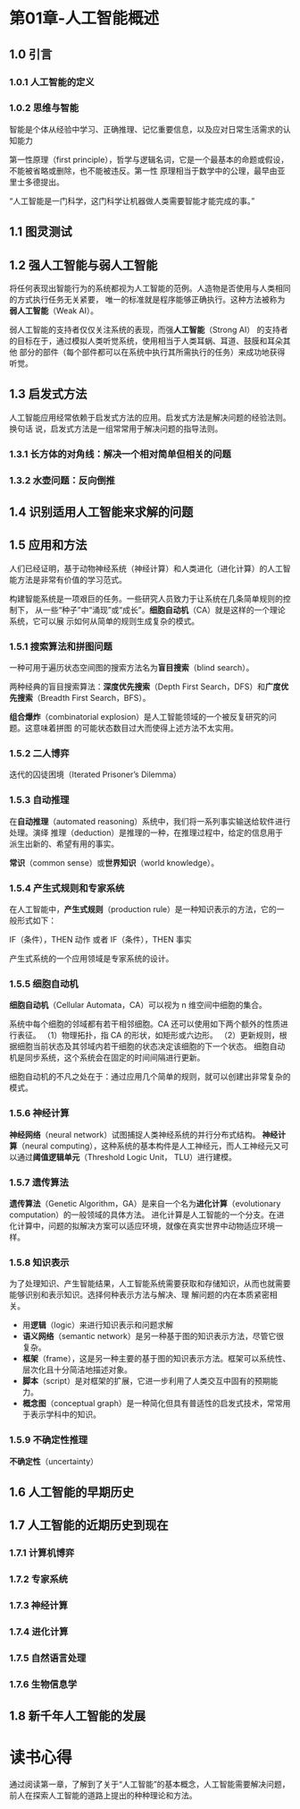 # 第01章-人工智能概述

## 1.0 引言

### 1.0.1 人工智能的定义

### 1.0.2 思维与智能 

智能是个体从经验中学习、正确推理、记忆重要信息，以及应对日常生活需求的认知能力

第一性原理（first principle），哲学与逻辑名词，它是一个最基本的命题或假设，不能被省略或删除，也不能被违反。第一性
原理相当于数学中的公理，最早由亚里士多德提出。

“人工智能是一门科学，这门科学让机器做人类需要智能才能完成的事。”



## 1.1 图灵测试


## 1.2 强人工智能与弱人工智能

将任何表现出智能行为的系统都视为人工智能的范例。人造物是否使用与人类相同的方式执行任务无关紧要，
唯一的标准就是程序能够正确执行。这种方法被称为**弱人工智能**（Weak AI）。

弱人工智能的支持者仅仅关注系统的表现，而强**人工智能**（Strong AI）
的支持者的目标在于，通过模拟人类听觉系统，使用相当于人类耳蜗、耳道、鼓膜和耳朵其他
部分的部件（每个部件都可以在系统中执行其所需执行的任务）来成功地获得听觉。

## 1.3 启发式方法

人工智能应用经常依赖于启发式方法的应用。启发式方法是解决问题的经验法则。换句话
说，启发式方法是一组常常用于解决问题的指导法则。

### 1.3.1 长方体的对角线：解决一个相对简单但相关的问题

### 1.3.2 水壶问题：反向倒推

## 1.4 识别适用人工智能来求解的问题 

## 1.5 应用和方法

人们已经证明，基于动物神经系统（神经计算）和人类进化（进化计算）的人工智能方法是非常有价值的学习范式。

构建智能系统是一项艰巨的任务。一些研究人员致力于让系统在几条简单规则的控制下，
从一些“种子”中“涌现”或“成长”。**细胞自动机**（CA）就是这样的一个理论系统，它可以展
示如何从简单的规则生成复杂的模式。

### 1.5.1 搜索算法和拼图问题



一种可用于遍历状态空间图的搜索方法名为**盲目搜索**（blind search）。

两种经典的盲目搜索算法：**深度优先搜索**（Depth First Search，DFS）和**广度优先搜索**（Breadth First Search，BFS）。

**组合爆炸**（combinatorial explosion）是人工智能领域的一个被反复研究的问题。这意味着拼图
的可能状态数目过大而使得上述方法不太实用。


### 1.5.2 二人博弈

迭代的囚徒困境（Iterated Prisoner’s Dilemma）

### 1.5.3 自动推理

在**自动推理**（automated reasoning）系统中，我们将一系列事实输送给软件进行处理。演绎
推理（deduction）是推理的一种，在推理过程中，给定的信息用于派生出新的、希望有用的事实。

**常识**（common sense）或**世界知识**（world knowledge）。

### 1.5.4 产生式规则和专家系统

在人工智能中，**产生式规则**（production rule）是一种知识表示的方法，它的一般形式如下：

IF（条件），THEN 动作
或者
IF（条件），THEN 事实

产生式系统的一个应用领域是专家系统的设计。


### 1.5.5 细胞自动机

**细胞自动机**（Cellular Automata，CA）可以视为 n 维空间中细胞的集合。

系统中每个细胞的邻域都有若干相邻细胞。CA 还可以使用如下两个额外的性质进行表征。
（1）物理拓扑，指 CA 的形状，如矩形或六边形。
（2）更新规则，根据细胞当前状态及其邻域内若干细胞的状态决定该细胞的下一个状态。
细胞自动机是同步系统，这个系统会在固定的时间间隔进行更新。

细胞自动机的不凡之处在于：通过应用几个简单的规则，就可以创建出非常复杂的模式。

### 1.5.6 神经计算

**神经网络**（neural network）试图捕捉人类神经系统的并行分布式结构。
**神经计算**（neural computing），这种系统的基本构件是人工神经元，而人工神经元又可以通过**阈值逻辑单元**（Threshold Logic Unit，
TLU）进行建模。

### 1.5.7 遗传算法

**遗传算法**（Genetic Algorithm，GA）是来自一个名为**进化计算**（evolutionary computation）的一般领域的具体方法。
进化计算是人工智能的一个分支。在进化计算中，问题的拟解决方案可以适应环境，就像在真实世界中动物适应环境一样。

### 1.5.8 知识表示

为了处理知识、产生智能结果，人工智能系统需要获取和存储知识，从而也就需要能够识别和表示知识。选择何种表示方法与解决、理
解问题的内在本质紧密相关。

* 用**逻辑**（logic）来进行知识表示和问题求解
* **语义网络**（semantic network）是另一种基于图的知识表示方法，尽管它很复杂。
* **框架**（frame），这是另一种主要的基于图的知识表示方法。框架可以系统性、层次化且十分简洁地描述对象。
* **脚本**（script）是对框架的扩展，它进一步利用了人类交互中固有的预期能力。
* **概念图**（conceptual graph）是一种简化但具有普适性的启发式技术，常常用于表示学科中的知识。

### 1.5.9 不确定性推理

**不确定性**（uncertainty）

## 1.6 人工智能的早期历史

## 1.7 人工智能的近期历史到现在 

### 1.7.1 计算机博弈 

### 1.7.2 专家系统 

### 1.7.3 神经计算

### 1.7.4 进化计算

### 1.7.5 自然语言处理

### 1.7.6 生物信息学

## 1.8 新千年人工智能的发展

# 读书心得

通过阅读第一章，了解到了关于“人工智能”的基本概念，人工智能需要解决问题，前人在探索人工智能的道路上提出的种种理论和方法。